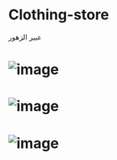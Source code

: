 # Clothing-store
عبير الزهور 

# ![image](https://downloadwap.com/thumbs2/wallpapers/p2ls/2019/fcelebs/45/451f345b13577204.jpg )

# ![image](https://popsciarabia.com/wp-content/uploads/2021/08/shutterstock_1688061943.jpg )

# ![image](https://encrypted-tbn0.gstatic.com/images?q=tbn:ANd9GcQwp5kdBjv1aM3C-sp1elXPZTrPMal-zdCjOCW1f8n8UF0F2ebui_zYWF13wqvs3CCwApA&usqp=CAU )

